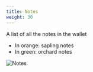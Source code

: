 ```yaml
---
title: Notes
weight: 30
---
```


A list of all the notes in the wallet
- In orange: sapling notes
- In green: orchard notes

![Notes](/zasu-03.png)

